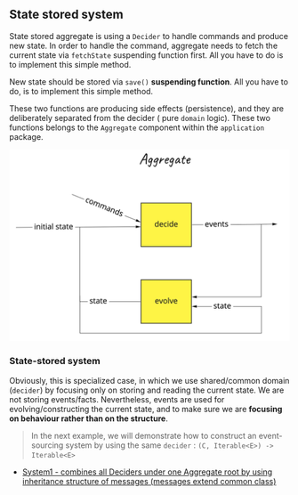 ## State stored system

State stored aggregate is using a `Decider` to handle commands and produce new state. In order to handle the command,
aggregate needs to fetch the current state via `fetchState` suspending function first. All you have to do is to
implement this simple method.

New state should be stored via `save()` **suspending function**. All you have to do, is to implement this simple
method.

These two functions are producing side effects (persistence), and they are deliberately separated from the decider (
pure `domain` logic). These two functions belongs to the `Aggregate` component within the `application` package.

![aggregate image](../.assets/aggregate.jpg)

### State-stored system

Obviously, this is specialized case, in which we use shared/common domain (`decider`) by focusing only on storing and
reading the current state. We are not storing events/facts. Nevertheless, events are used for evolving/constructing the
current state, and to make sure we are **focusing on behaviour rather than on the structure**.

> In the next example, we will demonstrate how to construct an event-sourcing system by using the same `decider` : `(C, Iterable<E>) -> Iterable<E>`

- [System1 - combines all Deciders under one Aggregate root by using inheritance structure of messages (messages extend common class)](state-stored-system1)
